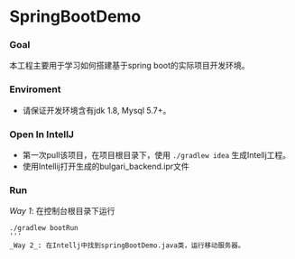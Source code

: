 SpringBootDemo
==============

### Goal
  本工程主要用于学习如何搭建基于spring boot的实际项目开发环境。

### Enviroment
  * 请保证开发环境含有jdk 1.8, Mysql 5.7+。
  
### Open In IntellJ
  *  第一次pull该项目，在项目根目录下，使用
    ```
    ./gradlew idea
    ```
    生成Intellj工程。
  * 使用Intellij打开生成的bulgari_backend.ipr文件

### Run
  _Way 1_: 在控制台根目录下运行
```
./gradlew bootRun
'''
_Way 2_: 在Intellj中找到springBootDemo.java类，运行移动服务器。
